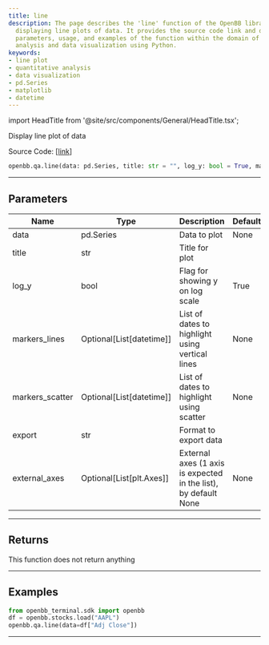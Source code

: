 ```yaml
---
title: line
description: The page describes the 'line' function of the OpenBB library, used for
  displaying line plots of data. It provides the source code link and details the
  parameters, usage, and examples of the function within the domain of quantitative
  analysis and data visualization using Python.
keywords:
- line plot
- quantitative analysis
- data visualization
- pd.Series
- matplotlib
- datetime
---
```


import HeadTitle from '@site/src/components/General/HeadTitle.tsx';

<HeadTitle title="qa.line - Reference | OpenBB SDK Docs" />

Display line plot of data

Source Code: [[link](https://github.com/OpenBB-finance/OpenBBTerminal/tree/main/openbb_terminal/common/quantitative_analysis/qa_view.py#L938)]

```python
openbb.qa.line(data: pd.Series, title: str = "", log_y: bool = True, markers_lines: Optional[List[datetime.datetime]] = None, markers_scatter: Optional[List[datetime.datetime]] = None, export: str = "", external_axes: Optional[List[matplotlib.axes._axes.Axes]] = None)
```

---

## Parameters

| Name | Type | Description | Default | Optional |
| ---- | ---- | ----------- | ------- | -------- |
| data | pd.Series | Data to plot | None | False |
| title | str | Title for plot |  | True |
| log_y | bool | Flag for showing y on log scale | True | True |
| markers_lines | Optional[List[datetime]] | List of dates to highlight using vertical lines | None | True |
| markers_scatter | Optional[List[datetime]] | List of dates to highlight using scatter | None | True |
| export | str | Format to export data |  | True |
| external_axes | Optional[List[plt.Axes]] | External axes (1 axis is expected in the list), by default None | None | True |


---

## Returns

This function does not return anything

---

## Examples

```python
from openbb_terminal.sdk import openbb
df = openbb.stocks.load("AAPL")
openbb.qa.line(data=df["Adj Close"])
```

---

